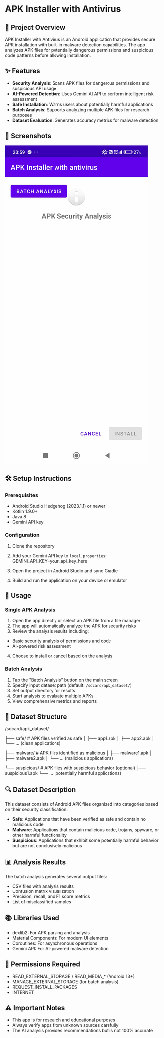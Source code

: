 # APK Installer with Antivirus

## 📱 Project Overview
APK Installer with Antivirus is an Android application that provides secure APK installation with built-in malware detection capabilities. The app analyzes APK files for potentially dangerous permissions and suspicious code patterns before allowing installation.

## ✨ Features
- **Security Analysis**: Scans APK files for dangerous permissions and suspicious API usage
- **AI-Powered Detection**: Uses Gemini AI API to perform intelligent risk assessment
- **Safe Installation**: Warns users about potentially harmful applications
- **Batch Analysis**: Supports analyzing multiple APK files for research purposes
- **Dataset Evaluation**: Generates accuracy metrics for malware detection

## 📸 Screenshots
![Main Screen](screenshots/main_screen.jpg)
## 🛠️ Setup Instructions

### Prerequisites
- Android Studio Hedgehog (2023.1.1) or newer
- Kotlin 1.9.0+
- Java 8
- Gemini API key

### Configuration
1. Clone the repository
2. Add your Gemini API key to `local.properties`:
GEMINI_API_KEY=your_api_key_here

3. Open the project in Android Studio and sync Gradle

4. Build and run the application on your device or emulator

## 📱 Usage

### Single APK Analysis
1. Open the app directly or select an APK file from a file manager
2. The app will automatically analyze the APK for security risks
3. Review the analysis results including:
- Basic security analysis of permissions and code
- AI-powered risk assessment
4. Choose to install or cancel based on the analysis

### Batch Analysis
1. Tap the "Batch Analysis" button on the main screen
2. Specify input dataset path (default: `/sdcard/apk_dataset/`)
3. Set output directory for results
4. Start analysis to evaluate multiple APKs
5. View comprehensive metrics and reports

## 📂 Dataset Structure

/sdcard/apk_dataset/

├── safe/               # APK files verified as safe
│   ├── app1.apk
│   ├── app2.apk
│   └── ... (clean applications)

├── malware/            # APK files identified as malicious
│   ├── malware1.apk
│   ├── malware2.apk
│   └── ... (malicious applications)

└── suspicious/         # APK files with suspicious behavior (optional)
 ├── suspicious1.apk
 └── ... (potentially harmful applications)

## 🔍 Dataset Description

This dataset consists of Android APK files organized into categories based on their security classification:

* **Safe**: Applications that have been verified as safe and contain no malicious code
* **Malware**: Applications that contain malicious code, trojans, spyware, or other harmful functionality
* **Suspicious**: Applications that exhibit some potentially harmful behavior but are not conclusively malicious

## 📊 Analysis Results

The batch analysis generates several output files:
- CSV files with analysis results
- Confusion matrix visualization
- Precision, recall, and F1 score metrics
- List of misclassified samples

## 📚 Libraries Used
- dexlib2: For APK parsing and analysis
- Material Components: For modern UI elements
- Coroutines: For asynchronous operations
- Gemini API: For AI-powered malware detection

## 🔐 Permissions Required
- READ_EXTERNAL_STORAGE / READ_MEDIA_* (Android 13+)
- MANAGE_EXTERNAL_STORAGE (for batch analysis)
- REQUEST_INSTALL_PACKAGES
- INTERNET

## ⚠️ Important Notes
- This app is for research and educational purposes
- Always verify apps from unknown sources carefully
- The AI analysis provides recommendations but is not 100% accurate

